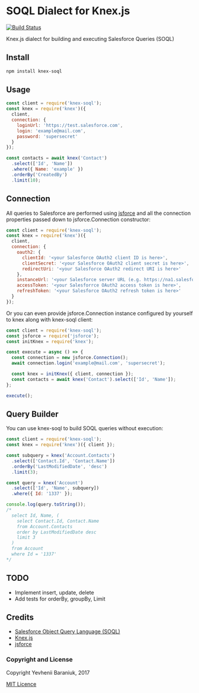 # SOQL Dialect for Knex.js

[![Build Status](https://travis-ci.org/jsarafajr/knex-soql.svg?branch=master)](https://travis-ci.org/jsarafajr/knex-soql)

Knex.js dialect for building and executing Salesforce Queries (SOQL)

## Install

```bash
npm install knex-soql
```

## Usage

```js
const client = require('knex-soql');
const knex = require('knex')({
  client,
  connection: {
    loginUrl: 'https://test.salesforce.com',
    login: 'example@mail.com',
    password: 'supersecret'
  }
});

const contacts = await knex('Contact')
  .select(['Id', 'Name'])
  .where({ Name: 'example' })
  .orderBy('CreatedBy')
  .limit(10);
```

## Connection
All queries to Salesforce are performed using [jsforce](https://github.com/jsforce/jsforce) and all the connection properties passed down to jsforce.Connection constructor:
```js
const client = require('knex-soql');
const knex = require('knex')({
  client,
  connection: {
    oauth2: {
      clientId: '<your Salesforce OAuth2 client ID is here>',
      clientSecret: '<your Salesforce OAuth2 client secret is here>',
      redirectUri: '<your Salesforce OAuth2 redirect URI is here>'
    },
    instanceUrl: '<your Salesforce server URL (e.g. https://na1.salesforce.com) is here>',
    accessToken: '<your Salesforrce OAuth2 access token is here>',
    refreshToken: '<your Salesforce OAuth2 refresh token is here>'
  }
});
```

Or you can even provide jsforce.Connection instance configured by yourself to knex along with knex-soql client:
```js
const client = require('knex-soql');
const jsforce = require('jsforce');
const initKnex = require('knex');

const execute = async () => {
  const connection = new jsforce.Connection();
  await connection.login('example@mail.com', 'supersecret');

  const knex = initKnex({ client, connection });
  const contacts = await knex('Contact').select(['Id', 'Name']);
};

execute();
```

## Query Builder
You can use knex-soql to build SOQL queries without execution:
```js
const client = require('knex-soql');
const knex = require('knex')({ client });

const subquery = knex('Account.Contacts')
  .select(['Contact.Id', 'Contact.Name'])
  .orderBy('LastModifiedDate', 'desc')
  .limit(3);

const query = knex('Account')
  .select(['Id', 'Name', subquery])
  .where({ Id: '1337' });

console.log(query.toString());
/*
  select Id, Name, (
    select Contact.Id, Contact.Name
    from Account.Contacts
    order by LastModifiedDate desc
    limit 3
  )
  from Account
  where Id = '1337'
*/
```


## TODO

- Implement insert, update, delete
- Add tests for orderBy, groupBy, Limit

## Credits
- [Salesforce Object Query Language (SOQL)](https://developer.salesforce.com/docs/atlas.en-us.soql_sosl.meta/soql_sosl/sforce_api_calls_soql_sosl_intro.htm)
- [Knex.js](http://knexjs.org/)
- [jsforce](https://github.com/jsforce/jsforce)

### Copyright and License

Copyright Yevhenii Baraniuk, 2017

[MIT Licence](LICENSE)
